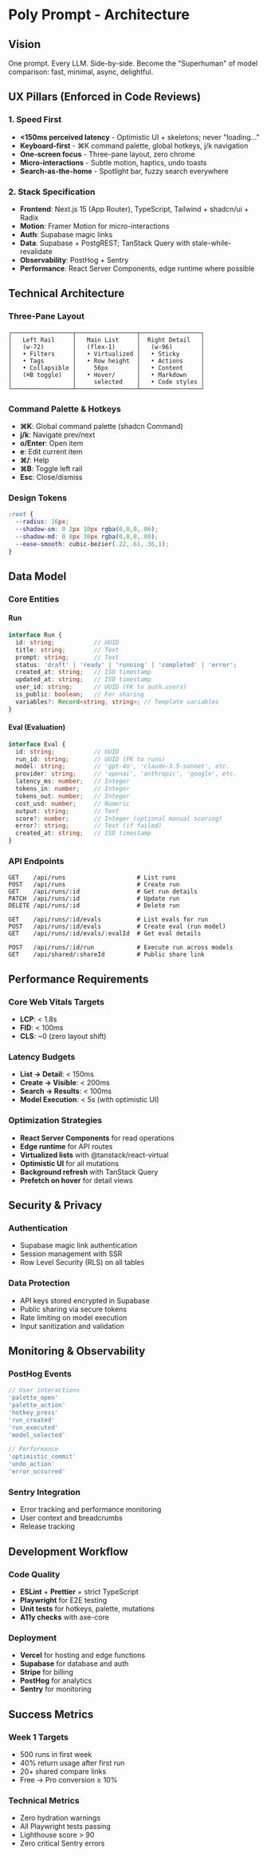 # Poly Prompt - Architecture

## Vision
One prompt. Every LLM. Side-by-side. Become the "Superhuman" of model comparison: fast, minimal, async, delightful.

## UX Pillars (Enforced in Code Reviews)

### 1. Speed First
- **<150ms perceived latency** - Optimistic UI + skeletons; never "loading…"
- **Keyboard-first** - ⌘K command palette, global hotkeys, j/k navigation
- **One-screen focus** - Three-pane layout, zero chrome
- **Micro-interactions** - Subtle motion, haptics, undo toasts
- **Search-as-the-home** - Spotlight bar, fuzzy search everywhere

### 2. Stack Specification
- **Frontend**: Next.js 15 (App Router), TypeScript, Tailwind + shadcn/ui + Radix
- **Motion**: Framer Motion for micro-interactions
- **Auth**: Supabase magic links
- **Data**: Supabase + PostgREST; TanStack Query with stale-while-revalidate
- **Observability**: PostHog + Sentry
- **Performance**: React Server Components, edge runtime where possible

## Technical Architecture

### Three-Pane Layout
```
┌─────────────────┬─────────────────┬─────────────────┐
│   Left Rail     │   Main List     │  Right Detail   │
│   (w-72)        │   (flex-1)      │   (w-96)        │
│   • Filters     │   • Virtualized │   • Sticky      │
│   • Tags        │   • Row height  │   • Actions     │
│   • Collapsible │     56px        │   • Content     │
│   (⌘B toggle)   │   • Hover/      │   • Markdown    │
│                 │     selected    │   • Code styles │
└─────────────────┴─────────────────┴─────────────────┘
```

### Command Palette & Hotkeys
- **⌘K**: Global command palette (shadcn Command)
- **j/k**: Navigate prev/next
- **o/Enter**: Open item
- **e**: Edit current item
- **⌘/**: Help
- **⌘B**: Toggle left rail
- **Esc**: Close/dismiss

### Design Tokens
```css
:root {
  --radius: 16px;
  --shadow-sm: 0 2px 10px rgba(0,0,0,.06);
  --shadow-md: 0 8px 30px rgba(0,0,0,.08);
  --ease-smooth: cubic-bezier(.22,.61,.36,1);
}
```

## Data Model

### Core Entities

#### Run
```typescript
interface Run {
  id: string;           // UUID
  title: string;        // Text
  prompt: string;       // Text
  status: 'draft' | 'ready' | 'running' | 'completed' | 'error';
  created_at: string;   // ISO timestamp
  updated_at: string;   // ISO timestamp
  user_id: string;      // UUID (FK to auth.users)
  is_public: boolean;   // For sharing
  variables?: Record<string, string>; // Template variables
}
```

#### Eval (Evaluation)
```typescript
interface Eval {
  id: string;           // UUID
  run_id: string;       // UUID (FK to runs)
  model: string;        // 'gpt-4o', 'claude-3.5-sonnet', etc.
  provider: string;     // 'openai', 'anthropic', 'google', etc.
  latency_ms: number;   // Integer
  tokens_in: number;    // Integer
  tokens_out: number;   // Integer
  cost_usd: number;     // Numeric
  output: string;       // Text
  score?: number;       // Integer (optional manual scoring)
  error?: string;       // Text (if failed)
  created_at: string;   // ISO timestamp
}
```

### API Endpoints
```
GET    /api/runs                    # List runs
POST   /api/runs                    # Create run
GET    /api/runs/:id                # Get run details
PATCH  /api/runs/:id                # Update run
DELETE /api/runs/:id                # Delete run

GET    /api/runs/:id/evals          # List evals for run
POST   /api/runs/:id/evals          # Create eval (run model)
GET    /api/runs/:id/evals/:evalId  # Get eval details

POST   /api/runs/:id/run            # Execute run across models
GET    /api/shared/:shareId         # Public share link
```

## Performance Requirements

### Core Web Vitals Targets
- **LCP**: < 1.8s
- **FID**: < 100ms
- **CLS**: ~0 (zero layout shift)

### Latency Budgets
- **List → Detail**: < 150ms
- **Create → Visible**: < 200ms
- **Search → Results**: < 100ms
- **Model Execution**: < 5s (with optimistic UI)

### Optimization Strategies
- **React Server Components** for read operations
- **Edge runtime** for API routes
- **Virtualized lists** with @tanstack/react-virtual
- **Optimistic UI** for all mutations
- **Background refresh** with TanStack Query
- **Prefetch on hover** for detail views

## Security & Privacy

### Authentication
- Supabase magic link authentication
- Session management with SSR
- Row Level Security (RLS) on all tables

### Data Protection
- API keys stored encrypted in Supabase
- Public sharing via secure tokens
- Rate limiting on model execution
- Input sanitization and validation

## Monitoring & Observability

### PostHog Events
```typescript
// User interactions
'palette_open'
'palette_action'
'hotkey_press'
'run_created'
'run_executed'
'model_selected'

// Performance
'optimistic_commit'
'undo_action'
'error_occurred'
```

### Sentry Integration
- Error tracking and performance monitoring
- User context and breadcrumbs
- Release tracking

## Development Workflow

### Code Quality
- **ESLint** + **Prettier** + strict TypeScript
- **Playwright** for E2E testing
- **Unit tests** for hotkeys, palette, mutations
- **A11y checks** with axe-core

### Deployment
- **Vercel** for hosting and edge functions
- **Supabase** for database and auth
- **Stripe** for billing
- **PostHog** for analytics
- **Sentry** for monitoring

## Success Metrics

### Week 1 Targets
- 500 runs in first week
- 40% return usage after first run
- 20+ shared compare links
- Free → Pro conversion ≥ 10%

### Technical Metrics
- Zero hydration warnings
- All Playwright tests passing
- Lighthouse score > 90
- Zero critical Sentry errors
